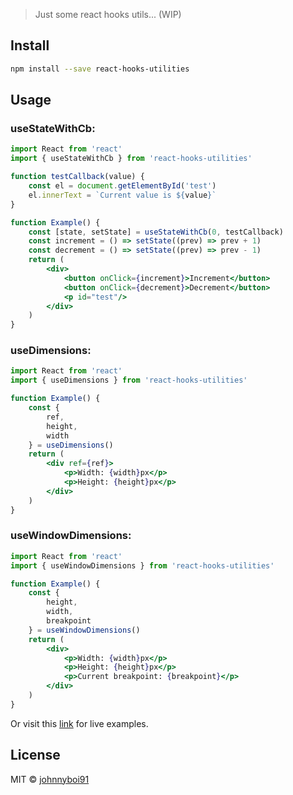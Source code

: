 > Just some react hooks utils... (WIP)

## Install

```bash
npm install --save react-hooks-utilities
```

## Usage

### useStateWithCb:
```jsx
import React from 'react'
import { useStateWithCb } from 'react-hooks-utilities'

function testCallback(value) {
    const el = document.getElementById('test')
    el.innerText = `Current value is ${value}`
}

function Example() {
    const [state, setState] = useStateWithCb(0, testCallback)
    const increment = () => setState((prev) => prev + 1)
    const decrement = () => setState((prev) => prev - 1)
    return (
        <div>
            <button onClick={increment}>Increment</button>
            <button onClick={decrement}>Decrement</button>
            <p id="test"/>
        </div>
    )
}
```

### useDimensions:
```jsx
import React from 'react'
import { useDimensions } from 'react-hooks-utilities'

function Example() {
    const {
        ref,
        height,
        width
    } = useDimensions()
    return (
        <div ref={ref}>
            <p>Width: {width}px</p>
            <p>Height: {height}px</p>
        </div>
    )
}
```

### useWindowDimensions:
```jsx
import React from 'react'
import { useWindowDimensions } from 'react-hooks-utilities'

function Example() {
    const {
        height,
        width,
        breakpoint
    } = useWindowDimensions()
    return (
        <div>
            <p>Width: {width}px</p>
            <p>Height: {height}px</p>
            <p>Current breakpoint: {breakpoint}</p>
        </div>
    )
}
```

Or visit this [link](https://johnnyboi91.github.io/react-hooks-utilities/) for live examples.

## License

MIT © [johnnyboi91](https://github.com/johnnyboi91)
